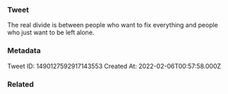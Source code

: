 ### Tweet
The real divide is between people who want to fix everything and people who just want to be left alone.

### Metadata
Tweet ID: 1490127592917143553
Created At: 2022-02-06T00:57:58.000Z

### Related

